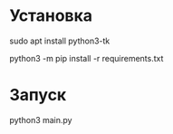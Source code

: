 # Установка

sudo apt install python3-tk

python3 -m pip install -r requirements.txt

# Запуск

python3 main.py
